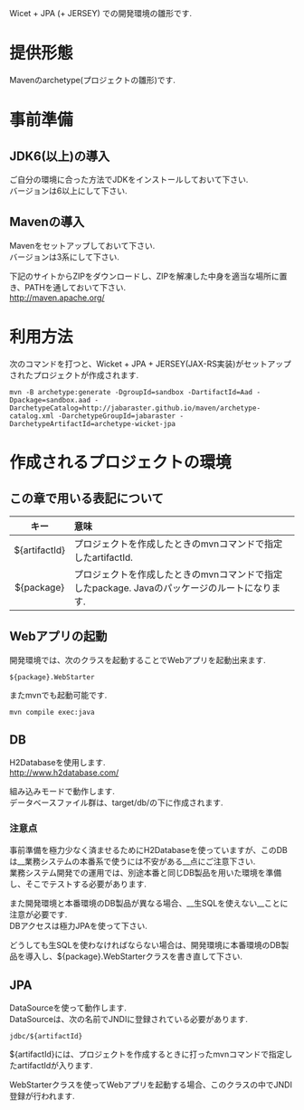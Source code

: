 Wicet + JPA (+ JERSEY) での開発環境の雛形です.

# 提供形態
Mavenのarchetype(プロジェクトの雛形)です.  

# 事前準備

## JDK6(以上)の導入
ご自分の環境に合った方法でJDKをインストールしておいて下さい.  
バージョンは6以上にして下さい.  

## Mavenの導入
Mavenをセットアップしておいて下さい.  
バージョンは3系にして下さい.  

下記のサイトからZIPをダウンロードし、ZIPを解凍した中身を適当な場所に置き、PATHを通しておいて下さい.  
<http://maven.apache.org/>

# 利用方法
次のコマンドを打つと、Wicket + JPA + JERSEY(JAX-RS実装)がセットアップされたプロジェクトが作成されます.  

```
mvn -B archetype:generate -DgroupId=sandbox -DartifactId=Aad -Dpackage=sandbox.aad -DarchetypeCatalog=http://jabaraster.github.io/maven/archetype-catalog.xml -DarchetypeGroupId=jabaraster -DarchetypeArtifactId=archetype-wicket-jpa
```

# 作成されるプロジェクトの環境
## この章で用いる表記について

| キー          | 意味      |
|:-------------:|:----------|
| ${artifactId} | プロジェクトを作成したときのmvnコマンドで指定したartifactId. |
| ${package}    | プロジェクトを作成したときのmvnコマンドで指定したpackage. Javaのパッケージのルートになります. |

## Webアプリの起動
開発環境では、次のクラスを起動することでWebアプリを起動出来ます.  

```
${package}.WebStarter
```

またmvnでも起動可能です.  

```
mvn compile exec:java
```


## DB
H2Databaseを使用します.  
<http://www.h2database.com/>

組み込みモードで動作します.  
データベースファイル群は、target/db/の下に作成されます.  

### __注意点__
事前準備を極力少なく済ませるためにH2Databaseを使っていますが、このDBは__業務システムの本番系で使うには不安がある__点にご注意下さい.  
業務システム開発での運用では、別途本番と同じDB製品を用いた環境を準備し、そこでテストする必要があります.  

また開発環境と本番環境のDB製品が異なる場合、__生SQLを使えない__ことに注意が必要です.  
DBアクセスは極力JPAを使って下さい.  

どうしても生SQLを使わなければならない場合は、開発環境に本番環境のDB製品を導入し、${package}.WebStarterクラスを書き直して下さい.  

## JPA
DataSourceを使って動作します.  
DataSourceは、次の名前でJNDIに登録されている必要があります.  

```
jdbc/${artifactId}
```

${artifactId}には、プロジェクトを作成するときに打ったmvnコマンドで指定したartifactIdが入ります.  

WebStarterクラスを使ってWebアプリを起動する場合、このクラスの中でJNDI登録が行われます.  

